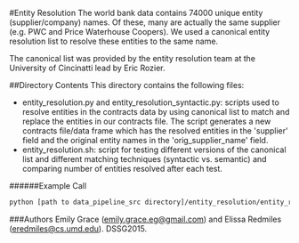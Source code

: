 #Entity Resolution
The world bank data contains 74000 unique entity (supplier/company) names. Of these, many are actually the same supplier (e.g. PWC and Price Waterhouse Coopers). We used a canonical entity resolution list to resolve these entities to the same name.

The canonical list was provided by the entity resolution team at the University of Cincinatti lead by Eric Rozier.

##Directory Contents
This directory contains the following files:
- entity_resolution.py and entity_resolution_syntactic.py: scripts used to resolve entities in the contracts data by using canonical list to match and replace the entities in our contracts file. The script generates a new contracts file/data frame which has the resolved entities in the 'supplier' field and the original entity names in the 'orig_supplier_name' field.
- entity_resolution.sh: script for testing different versions of the canonical list and different matching techniques (syntactic vs. semantic) and comparing number of entities resolved after each test.

######Example Call
```bash
python [path to data_pipeline_src directory]/entity_resolution/entity_resolution.py -c [contracts data file] -e [entity canonical file] -o [name of contracts file with resolved entities]
```

###Authors
Emily Grace (emily.grace.eg@gmail.com) and Elissa Redmiles (eredmiles@cs.umd.edu). DSSG2015.
